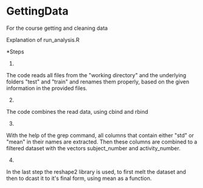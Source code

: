 # GettingData
For the course getting and cleaning data

Explanation of run_analysis.R

*Steps

1. 
The code reads all files from the "working directory" and the underlying folders
"test" and "train" and renames them properly, based on the given information in the provided files.

2.
The code combines the read data, using cbind and rbind

3.
With the help of the grep command, all columns that contain either "std" or "mean" 
in their names are extracted. Then these columns are combined to a filtered dataset
with the vectors subject_number and activity_number.

4.
In the last step the reshape2 library is used, to first melt the dataset
and then to dcast it to it's final form, using mean as a function.
